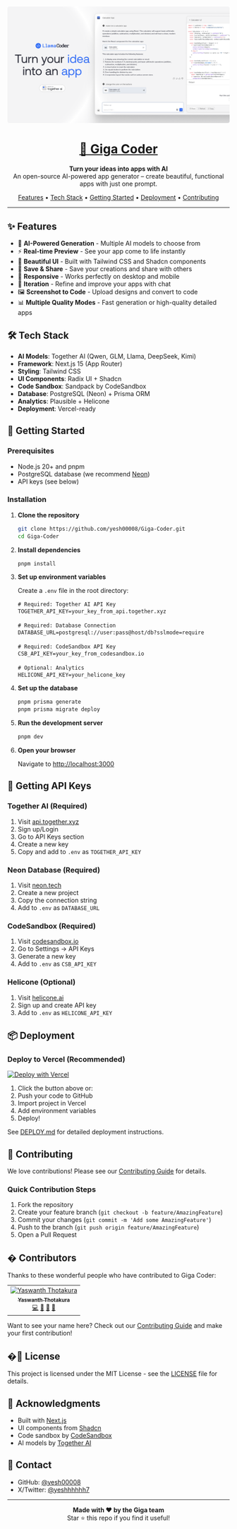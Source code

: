 <a href="https://www.gigacoder.io">
  <img alt="Giga Coder - AI App Generator" src="./public/og-image.png">
  <h1 align="center">🚀 Giga Coder</h1>
</a>

<p align="center">
  <strong>Turn your ideas into apps with AI</strong><br>
  An open-source AI-powered app generator – create beautiful, functional apps with just one prompt.
</p>

<p align="center">
  <a href="#features">Features</a> •
  <a href="#tech-stack">Tech Stack</a> •
  <a href="#getting-started">Getting Started</a> •
  <a href="#deployment">Deployment</a> •
  <a href="#contributing">Contributing</a>
</p>

---

## ✨ Features

- 🤖 **AI-Powered Generation** - Multiple AI models to choose from
- ⚡ **Real-time Preview** - See your app come to life instantly
- 🎨 **Beautiful UI** - Built with Tailwind CSS and Shadcn components
- 💾 **Save & Share** - Save your creations and share with others
- 📱 **Responsive** - Works perfectly on desktop and mobile
- 🔄 **Iteration** - Refine and improve your apps with chat
- 🖼️ **Screenshot to Code** - Upload designs and convert to code
- 📊 **Multiple Quality Modes** - Fast generation or high-quality detailed apps

## 🛠️ Tech Stack

- **AI Models**: Together AI (Qwen, GLM, Llama, DeepSeek, Kimi)
- **Framework**: Next.js 15 (App Router)
- **Styling**: Tailwind CSS
- **UI Components**: Radix UI + Shadcn
- **Code Sandbox**: Sandpack by CodeSandbox
- **Database**: PostgreSQL (Neon) + Prisma ORM
- **Analytics**: Plausible + Helicone
- **Deployment**: Vercel-ready

## 🚀 Getting Started

### Prerequisites

- Node.js 20+ and pnpm
- PostgreSQL database (we recommend [Neon](https://neon.tech))
- API keys (see below)

### Installation

1. **Clone the repository**
   ```bash
   git clone https://github.com/yesh00008/Giga-Coder.git
   cd Giga-Coder
   ```

2. **Install dependencies**
   ```bash
   pnpm install
   ```

3. **Set up environment variables**
   
   Create a `.env` file in the root directory:
   
   ```env
   # Required: Together AI API Key
   TOGETHER_API_KEY=your_key_from_api.together.xyz
   
   # Required: Database Connection
   DATABASE_URL=postgresql://user:pass@host/db?sslmode=require
   
   # Required: CodeSandbox API Key
   CSB_API_KEY=your_key_from_codesandbox.io
   
   # Optional: Analytics
   HELICONE_API_KEY=your_helicone_key
   ```

4. **Set up the database**
   ```bash
   pnpm prisma generate
   pnpm prisma migrate deploy
   ```

5. **Run the development server**
   ```bash
   pnpm dev
   ```

6. **Open your browser**
   
   Navigate to [http://localhost:3000](http://localhost:3000)

## 🔑 Getting API Keys

### Together AI (Required)
1. Visit [api.together.xyz](https://api.together.xyz)
2. Sign up/Login
3. Go to API Keys section
4. Create a new key
5. Copy and add to `.env` as `TOGETHER_API_KEY`

### Neon Database (Required)
1. Visit [neon.tech](https://neon.tech)
2. Create a new project
3. Copy the connection string
4. Add to `.env` as `DATABASE_URL`

### CodeSandbox (Required)
1. Visit [codesandbox.io](https://codesandbox.io)
2. Go to Settings → API Keys
3. Generate a new key
4. Add to `.env` as `CSB_API_KEY`

### Helicone (Optional)
1. Visit [helicone.ai](https://helicone.ai)
2. Sign up and create API key
3. Add to `.env` as `HELICONE_API_KEY`

## 📦 Deployment

### Deploy to Vercel (Recommended)

[![Deploy with Vercel](https://vercel.com/button)](https://vercel.com/new/clone?repository-url=https://github.com/yesh00008/Giga-Coder)

1. Click the button above or:
2. Push your code to GitHub
3. Import project in Vercel
4. Add environment variables
5. Deploy!

See [DEPLOY.md](./DEPLOY.md) for detailed deployment instructions.

## 🤝 Contributing

We love contributions! Please see our [Contributing Guide](./CONTRIBUTING.md) for details.

### Quick Contribution Steps

1. Fork the repository
2. Create your feature branch (`git checkout -b feature/AmazingFeature`)
3. Commit your changes (`git commit -m 'Add some AmazingFeature'`)
4. Push to the branch (`git push origin feature/AmazingFeature`)
5. Open a Pull Request

## � Contributors

Thanks to these wonderful people who have contributed to Giga Coder:

<!-- ALL-CONTRIBUTORS-LIST:START -->
<table>
  <tr>
    <td align="center">
      <a href="https://github.com/yesh00008">
        <img src="https://github.com/yesh00008.png" width="100px;" alt="Yaswanth Thotakura"/>
        <br />
        <sub><b>Yaswanth Thotakura</b></sub>
      </a>
      <br />
      <a href="#" title="Code">💻</a>
      <a href="#" title="Documentation">📖</a>
      <a href="#" title="Design">🎨</a>
      <a href="#" title="Ideas">🤔</a>
    </td>
  </tr>
</table>
<!-- ALL-CONTRIBUTORS-LIST:END -->

Want to see your name here? Check out our [Contributing Guide](./CONTRIBUTING.md) and make your first contribution!

## �📝 License

This project is licensed under the MIT License - see the [LICENSE](LICENSE) file for details.

## 🙏 Acknowledgments

- Built with [Next.js](https://nextjs.org/)
- UI components from [Shadcn](https://ui.shadcn.com/)
- Code sandbox by [CodeSandbox](https://codesandbox.io/)
- AI models by [Together AI](https://www.together.ai/)

## 📧 Contact

- GitHub: [@yesh00008](https://github.com/yesh00008)
- X/Twitter: [@yeshhhhhh7](https://x.com/yeshhhhhh7)

---

<p align="center">
  <strong>Made with ❤️ by the Giga team</strong><br>
  Star ⭐ this repo if you find it useful!
</p>
